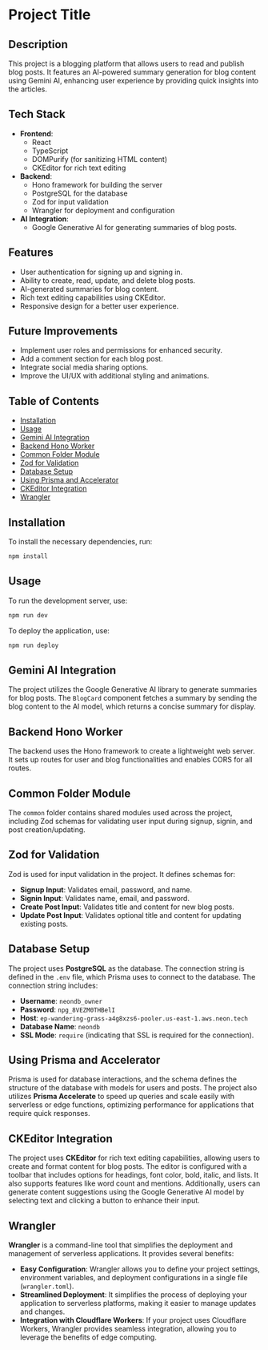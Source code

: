 # Project Title

## Description
This project is a blogging platform that allows users to read and publish blog posts. It features an AI-powered summary generation for blog content using Gemini AI, enhancing user experience by providing quick insights into the articles.

## Tech Stack
- **Frontend**: 
  - React
  - TypeScript
  - DOMPurify (for sanitizing HTML content)
  - CKEditor for rich text editing
- **Backend**: 
  - Hono framework for building the server
  - PostgreSQL for the database
  - Zod for input validation
  - Wrangler for deployment and configuration
- **AI Integration**: 
  - Google Generative AI for generating summaries of blog posts.

## Features
- User authentication for signing up and signing in.
- Ability to create, read, update, and delete blog posts.
- AI-generated summaries for blog content.
- Rich text editing capabilities using CKEditor.
- Responsive design for a better user experience.

## Future Improvements
- Implement user roles and permissions for enhanced security.
- Add a comment section for each blog post.
- Integrate social media sharing options.
- Improve the UI/UX with additional styling and animations.

## Table of Contents
- [Installation](#installation)
- [Usage](#usage)
- [Gemini AI Integration](#gemini-ai-integration)
- [Backend Hono Worker](#backend-hono-worker)
- [Common Folder Module](#common-folder-module)
- [Zod for Validation](#zod-for-validation)
- [Database Setup](#database-setup)
- [Using Prisma and Accelerator](#using-prisma-and-accelerator)
- [CKEditor Integration](#ckeditor-integration)
- [Wrangler](#why-use-wrangler)

## Installation
To install the necessary dependencies, run:
```bash
npm install
```

## Usage
To run the development server, use:
```bash
npm run dev
```
To deploy the application, use:
```bash
npm run deploy
```

## Gemini AI Integration
The project utilizes the Google Generative AI library to generate summaries for blog posts. The `BlogCard` component fetches a summary by sending the blog content to the AI model, which returns a concise summary for display.

## Backend Hono Worker
The backend uses the Hono framework to create a lightweight web server. It sets up routes for user and blog functionalities and enables CORS for all routes.

## Common Folder Module
The `common` folder contains shared modules used across the project, including Zod schemas for validating user input during signup, signin, and post creation/updating.

## Zod for Validation
Zod is used for input validation in the project. It defines schemas for:
- **Signup Input**: Validates email, password, and name.
- **Signin Input**: Validates name, email, and password.
- **Create Post Input**: Validates title and content for new blog posts.
- **Update Post Input**: Validates optional title and content for updating existing posts.

## Database Setup
The project uses **PostgreSQL** as the database. The connection string is defined in the `.env` file, which Prisma uses to connect to the database. The connection string includes:
- **Username**: `neondb_owner`
- **Password**: `npg_8VEZM0THBelI`
- **Host**: `ep-wandering-grass-a4g8xzs6-pooler.us-east-1.aws.neon.tech`
- **Database Name**: `neondb`
- **SSL Mode**: `require` (indicating that SSL is required for the connection).

## Using Prisma and Accelerator
Prisma is used for database interactions, and the schema defines the structure of the database with models for users and posts. The project also utilizes **Prisma Accelerate** to speed up queries and scale easily with serverless or edge functions, optimizing performance for applications that require quick responses.

## CKEditor Integration
The project uses **CKEditor** for rich text editing capabilities, allowing users to create and format content for blog posts. The editor is configured with a toolbar that includes options for headings, font color, bold, italic, and lists. It also supports features like word count and mentions. Additionally, users can generate content suggestions using the Google Generative AI model by selecting text and clicking a button to enhance their input.


## Wrangler
**Wrangler** is a command-line tool that simplifies the deployment and management of serverless applications. It provides several benefits:
- **Easy Configuration**: Wrangler allows you to define your project settings, environment variables, and deployment configurations in a single file (`wrangler.toml`).
- **Streamlined Deployment**: It simplifies the process of deploying your application to serverless platforms, making it easier to manage updates and changes.
- **Integration with Cloudflare Workers**: If your project uses Cloudflare Workers, Wrangler provides seamless integration, allowing you to leverage the benefits of edge computing.

